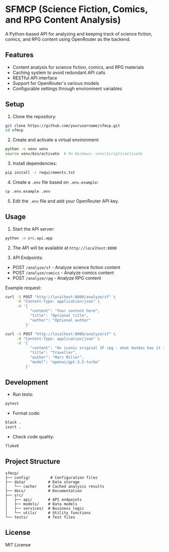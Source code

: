 # SFMCP (Science Fiction, Comics, and RPG Content Analysis)

A Python-based API for analyzing and keeping track of science fiction, comics, and RPG content using OpenRouter as the backend.

## Features

- Content analysis for science fiction, comics, and RPG materials
- Caching system to avoid redundant API calls
- RESTful API interface
- Support for OpenRouter's various models
- Configurable settings through environment variables

## Setup

1. Clone the repository:
```bash
git clone https://github.com/yourusername/sfmcp.git
cd sfmcp
```

2. Create and activate a virtual environment:
```bash
python -m venv venv
source venv/bin/activate  # On Windows: venv\Scripts\activate
```

3. Install dependencies:
```bash
pip install -r requirements.txt
```

4. Create a `.env` file based on `.env.example`:
```bash
cp .env.example .env
```

5. Edit the `.env` file and add your OpenRouter API key.

## Usage

1. Start the API server:
```bash
python -m src.api.app
```

2. The API will be available at `http://localhost:8000`

3. API Endpoints:
- POST `/analyze/sf` - Analyze science fiction content
- POST `/analyze/comics` - Analyze comics content
- POST `/analyze/rpg` - Analyze RPG content

Example request:
```bash
curl -X POST "http://localhost:8000/analyze/sf" \
     -H "Content-Type: application/json" \
     -d '{
           "content": "Your content here",
           "title": "Optional title",
           "author": "Optional author"
         }'

curl -X POST "http://localhost:8000/analyze/sf" \
     -H "Content-Type: application/json" \
     -d '{
           "content": "An iconic original SF rpg - what bandas has it influenced?",
           "title": "Traveller",
           "author": "Marc Miller",
           "model": "openai/gpt-3.5-turbo"
         }'


```

## Development

- Run tests:
```bash
pytest
```

- Format code:
```bash
black .
isort .
```

- Check code quality:
```bash
flake8
```

## Project Structure

```
sfmcp/
├── config/         # Configuration files
├── data/          # Data storage
│   └── cache/     # Cached analysis results
├── docs/          # Documentation
├── src/
│   ├── api/       # API endpoints
│   ├── models/    # Data models
│   ├── services/  # Business logic
│   └── utils/     # Utility functions
└── tests/         # Test files
```

## License

MIT License 